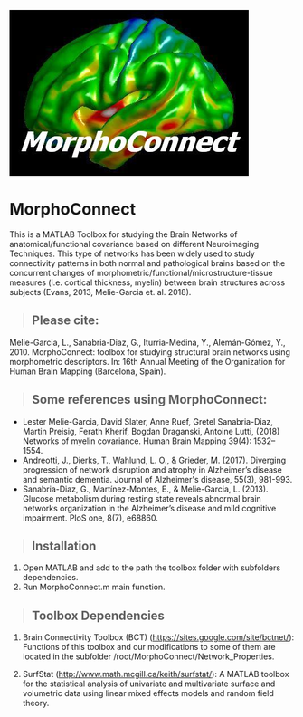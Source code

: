 ![MorphoConnect Toolbox](https://github.com/lmeliega/MorphoConnect/blob/master/Main_Functions/logo_morpho01.JPG)
# MorphoConnect
This is a MATLAB Toolbox for studying the Brain Networks of anatomical/functional covariance based on different Neuroimaging Techniques.
This type of networks has been widely used to study connectivity patterns in both normal and pathological brains based on the concurrent changes of morphometric/functional/microstructure-tissue measures (i.e. cortical thickness, myelin) between brain structures across subjects (Evans, 2013, Melie-Garcia et. al. 2018).

> ## Please cite:

Melie-Garcia, L., Sanabria-Diaz, G., Iturria-Medina, Y., Alemán-Gómez, Y., 2010. MorphoConnect: toolbox for studying structural brain networks using morphometric descriptors. In: 16th Annual Meeting of the Organization for Human Brain Mapping (Barcelona, Spain).

> ## Some references using MorphoConnect:

- Lester Melie-Garcia, David Slater, Anne Ruef, Gretel Sanabria-Diaz, Martin Preisig, Ferath Kherif, Bogdan Draganski, Antoine Lutti, (2018) Networks of myelin covariance. Human Brain Mapping 39(4): 1532–1554.
- Andreotti, J., Dierks, T., Wahlund, L. O., & Grieder, M. (2017). Diverging progression of network disruption and atrophy in Alzheimer’s disease and semantic dementia. Journal of Alzheimer's disease, 55(3), 981-993.
- Sanabria-Diaz, G., Martínez-Montes, E., & Melie-Garcia, L. (2013). Glucose metabolism during resting state reveals abnormal brain networks organization in the Alzheimer’s disease and mild cognitive impairment. PloS one, 8(7), e68860.


> ## Installation

1.	Open MATLAB and add to the path the toolbox folder with subfolders dependencies.
2.	Run MorphoConnect.m main function.

> ## Toolbox Dependencies

1. Brain Connectivity Toolbox (BCT) (https://sites.google.com/site/bctnet/): Functions of this toolbox and our modifications to some of them are located in the subfolder  /root/MorphoConnect/Network_Properties. 

2. SurfStat (http://www.math.mcgill.ca/keith/surfstat/):  A MATLAB toolbox for the statistical analysis of univariate and multivariate        surface and volumetric data using linear mixed effects models and random field theory.

